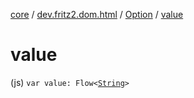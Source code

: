 [core](../../index.md) / [dev.fritz2.dom.html](../index.md) / [Option](index.md) / [value](./value.md)

# value

(js) `var value: Flow<`[`String`](https://kotlinlang.org/api/latest/jvm/stdlib/kotlin/-string/index.html)`>`